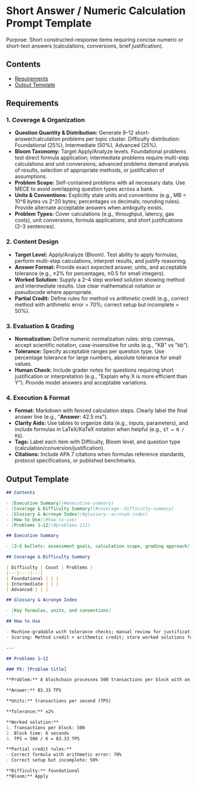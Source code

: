 # Short Answer / Numeric Calculation Prompt Template

Purpose: Short constructed-response items requiring concise numeric or short-text answers (calculations, conversions, brief justification).

## Contents

- [Requirements](#requirements)
- [Output Template](#output-template)

## Requirements

### 1. Coverage & Organization

- **Question Quantity & Distribution:** Generate 8–12 short-answer/calculation problems per topic cluster. Difficulty distribution: Foundational (25%), Intermediate (50%), Advanced (25%).
- **Bloom Taxonomy:** Target Apply/Analyze levels. Foundational problems test direct formula application; intermediate problems require multi-step calculations and unit conversions; advanced problems demand analysis of results, selection of appropriate methods, or justification of assumptions.
- **Problem Scope:** Self-contained problems with all necessary data. Use MECE to avoid overlapping question types across a bank.
- **Units & Conventions:** Explicitly state units and conventions (e.g., MB = 10^6 bytes vs 2^20 bytes; percentages vs decimals; rounding rules). Provide alternate acceptable answers when ambiguity exists.
- **Problem Types:** Cover calculations (e.g., throughput, latency, gas costs), unit conversions, formula applications, and short justifications (2–3 sentences).

### 2. Content Design

- **Target Level:** Apply/Analyze (Bloom). Test ability to apply formulas, perform multi-step calculations, interpret results, and justify reasoning.
- **Answer Format:** Provide exact expected answer, units, and acceptable tolerance (e.g., ±2% for percentages, ±0.5 for small integers).
- **Worked Solution:** Supply a 2–4 step worked solution showing method and intermediate results. Use clear mathematical notation or pseudocode where appropriate.
- **Partial Credit:** Define rules for method vs arithmetic credit (e.g., correct method with arithmetic error = 70%; correct setup but incomplete = 50%).

### 3. Evaluation & Grading

- **Normalization:** Define numeric normalization rules: strip commas, accept scientific notation, case-insensitive for units (e.g., "KB" vs "kb").
- **Tolerance:** Specify acceptable ranges per question type. Use percentage tolerance for large numbers, absolute tolerance for small values.
- **Human Check:** Include grader notes for questions requiring short justification or interpretation (e.g., "Explain why X is more efficient than Y"). Provide model answers and acceptable variations.

### 4. Execution & Format

- **Format:** Markdown with fenced calculation steps. Clearly label the final answer line (e.g., "**Answer:** 42.5 ms").
- **Clarity Aids:** Use tables to organize data (e.g., inputs, parameters), and include formulas in LaTeX/KaTeX notation when helpful (e.g., `$T = N / R$`).
- **Tags:** Label each item with Difficulty, Bloom level, and question type (calculation/conversion/justification).
- **Citations:** Include APA 7 citations when formulas reference standards, protocol specifications, or published benchmarks.

## Output Template

```markdown
## Contents

- [Executive Summary](#executive-summary)
- [Coverage & Difficulty Summary](#coverage--difficulty-summary)
- [Glossary & Acronym Index](#glossary--acronym-index)
- [How to Use](#how-to-use)
- [Problems 1–12](#problems-112)

## Executive Summary

- [2–3 bullets: assessment goals, calculation scope, grading approach]

## Coverage & Difficulty Summary

| Difficulty | Count | Problems |
|---|---:|---|
| Foundational | | |
| Intermediate | | |
| Advanced | | |

## Glossary & Acronym Index

- [Key formulas, units, and conventions]

## How to Use

- Machine-gradable with tolerance checks; manual review for justification questions
- Scoring: Method credit + arithmetic credit; store worked solutions for feedback

---

## Problems 1–12

### PX: [Problem title]

**Problem:** A blockchain processes 500 transactions per block with an average block time of 6 seconds. Calculate the throughput in transactions per second (TPS).

**Answer:** 83.33 TPS

**Units:** transactions per second (TPS)

**Tolerance:** ±2%

**Worked solution:**
1. Transactions per block: 500
2. Block time: 6 seconds
3. TPS = 500 / 6 = 83.33 TPS

**Partial credit rules:**
- Correct formula with arithmetic error: 70%
- Correct setup but incomplete: 50%

**Difficulty:** foundational  
**Bloom:** Apply
```
